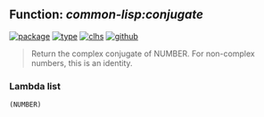 ## Function: ***common-lisp:conjugate***
[![package](https://img.shields.io/badge/Package-COMMON--LISP-5f9ea0.svg?style=social&colorA=999999)](../) [![type](https://img.shields.io/badge/Type-Function-5f9ea0.svg?style=social&colorA=999999)](../#function) [![clhs](https://img.shields.io/badge/CLHS-CONJUGATE-5f9ea0.svg?style=social&colorA=999999)](http://www.lispworks.com/documentation/HyperSpec/Body/f_conjug.htm) [![github](https://img.shields.io/badge/GitHub-View_the_source-5f9ea0.svg?style=social&colorA=999999&logo=github)](https://github.com/sbcl/sbcl/blob/master/src/code/numbers.lisp/) 

> Return the complex conjugate of NUMBER. For non-complex numbers, this is
> an identity.

### Lambda list
```
(NUMBER)
```
